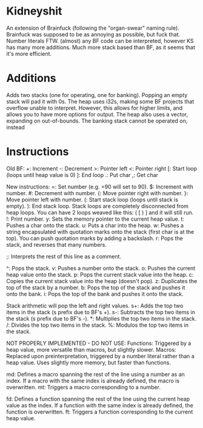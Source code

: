 # Kidneyshit
An extension of Brainfuck (following the "organ-swear" naming rule).
Brainfuck was supposed to be as annoying as possible, but fuck that. Number literals FTW.
(almost) any BF code can be interpreted, however KS has many more additions.
Much more stack based than BF, as it seems that it's more efficient.

# Additions
Adds two stacks (one for operating, one for banking).
Popping an empty stack will pad it with 0s.
The heap uses i32s, making some BF projects that overflow unable to interpret. However, this allows for higher limits, and allows you to have more options for output.
The heap also uses a vector, expanding on out-of-bounds.
The banking stack cannot be operated on, instead

# Instructions
Old BF:
+: Increment
-: Decrement
\>: Pointer left
<: Pointer right
[: Start loop (loops until heap value is 0)
]: End loop
.: Put char
,: Get char

New instructions:
=: Set number (e.g. =90 will set to 90).
$: Increment with number.
\#: Decrement with number.
{: Move pointer right with number.
}: Move pointer left with number.
(: Start stack loop (loops until stack is empty).
): End stack loop.
Stack loops are completely disconnected from heap loops. You can have 2 loops weaved like this: ( [ ) ] and it will still run.
!: Print number.
y: Sets the memory pointer to the current heap value.
t: Pushes a char onto the stack.
u: Puts a char into the heap.
w: Pushes a string encapsulated with quotation marks onto the stack (first char is at the top). You can push quotation marks by adding a backslash.
r: Pops the stack, and reverses that many numbers.

;: Interprets the rest of this line as a comment.

^: Pops the stack.
v: Pushes a number onto the stack.
o: Pushes the current heap value onto the stack.
p: Pops the current stack value into the heap.
c: Copies the current stack value into the heap (doesn't pop).
z: Duplicates the top of the stack by a number.
b: Pops the top of the stack and pushes it onto the bank.
i: Pops the top of the bank and pushes it onto the stack.

Stack arithmetic will pop the left and right values.
s+: Adds the top two items in the stack (s prefix due to BF's +).
s-: Subtracts the top two items in the stack (s prefix due to BF's -).
*: Multiplies the top two items in the stack.
/: Divides the top two items in the stack.
\%: Modulos the top two items in the stack.

NOT PROPERLY IMPLEMENTED - DO NOT USE:
Functions: Triggered by a heap value, more versatile than macros, but slightly slower.
Macros: Replaced upon preinterpretation, triggered by a number literal rather than a heap value. Uses slightly more memory, but faster than functions.

md: Defines a macro spanning the rest of the line using a number as an index. If a macro with the same index is already defined, the macro is overwritten.
mt: Triggers a macro corresponding to a number.

fd: Defines a function spanning the rest of the line using the current heap value as the index. If a function with the same index is already defined, the function is overwritten.
ft: Triggers a function corresponding to the current heap value.
